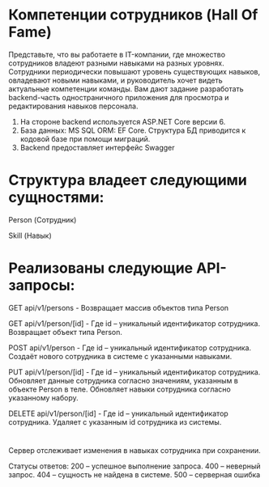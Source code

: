 # Компетенции сотрудников (Hall Of Fame)
Представьте, что вы работаете в IT-компании, где множество сотрудников владеют разными навыками на разных уровнях. Сотрудники периодически повышают уровень существующих навыков, овладевают новыми навыками, и руководитель хочет видеть актуальные компетенции команды. Вам дают задание разработать backend-часть одностраничного приложения для просмотра и редактирования навыков персонала.

1.	На стороне backend используется ASP.NET Core версии 6.
2.	База данных: MS SQL ORM: EF Core. Структура БД приводится к кодовой базе при помощи миграций.
3. Backend предоставляет интерфейс Swagger

# Структура владеет следующими сущностями:

Person (Сотрудник)

Skill (Навык)


# Реализованы следующие API-запросы:

GET api/v1/persons - 
Возвращает массив объектов типа Person

GET api/v1/person/[id] - 
Где id – уникальный идентификатор сотрудника.
Возвращает объект типа Person.

POST api/v1/person - 
Где id – уникальный идентификатор сотрудника.
Создаёт нового сотрудника в системе с указанными навыками.

PUT api/v1/person/[id] - 
Где id – уникальный идентификатор сотрудника.
Обновляет данные сотрудника согласно значениям, указанным в объекте Person в теле. Обновляет навыки сотрудника согласно указанному набору.

DELETE api/v1/person/[id] - 
Где id – уникальный идентификатор сотрудника.
Удаляет с указанным id сотрудника из системы.

#

Сервер отслеживает изменения в навыках сотрудника при сохранении.

Статусы ответов:
200 – успешное выполнение запроса.
400 – неверный запрос.
404 – сущность не найдена в системе.
500 – серверная ошибка 




